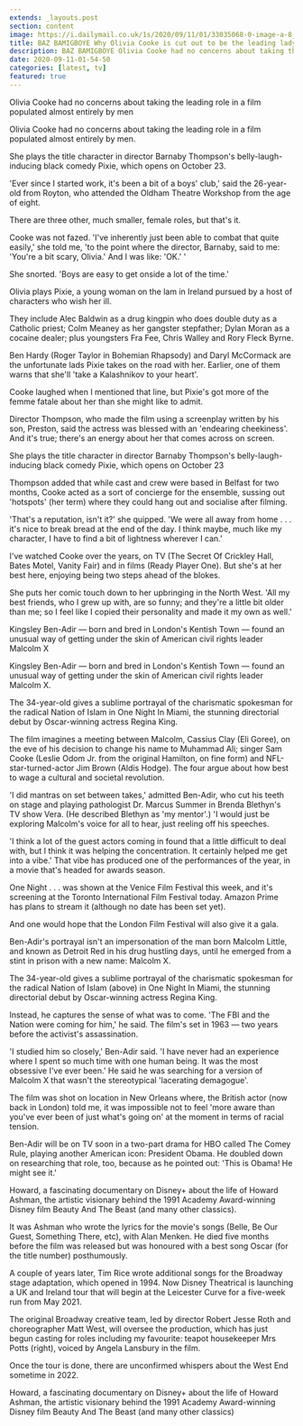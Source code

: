 ```yaml
---
extends: _layouts.post
section: content
image: https://i.dailymail.co.uk/1s/2020/09/11/01/33035068-0-image-a-8_1599784241214.jpg 
title: BAZ BAMIGBOYE Why Olivia Cooke is cut out to be the leading lady  
description: BAZ BAMIGBOYE Olivia Cooke had no concerns about taking the leading role in a film populated almost entirely by men. She plays the title character in Pixie, which opens on October 23. 
date: 2020-09-11-01-54-50 
categories: [latest, tv] 
featured: true 
--- 
```

Olivia Cooke had no concerns about taking the leading role in a film populated almost entirely by men

Olivia Cooke had no concerns about taking the leading role in a film populated almost entirely by men.

She plays the title character in director Barnaby Thompson's belly-laugh-inducing black comedy Pixie, which opens on October 23.

'Ever since I started work, it's been a bit of a boys' club,' said the 26-year-old from Royton, who attended the Oldham Theatre Workshop from the age of eight.

There are three other, much smaller, female roles, but that's it.

Cooke was not fazed. 'I've inherently just been able to combat that quite easily,' she told me, 'to the point where the director, Barnaby, said to me: 'You're a bit scary, Olivia.' And I was like: 'OK.' '

She snorted. 'Boys are easy to get onside a lot of the time.'

Olivia plays Pixie, a young woman on the lam in Ireland pursued by a host of characters who wish her ill. 

They include Alec Baldwin as a drug kingpin who does double duty as a Catholic priest; Colm Meaney as her gangster stepfather; Dylan Moran as a cocaine dealer; plus youngsters Fra Fee, Chris Walley and Rory Fleck Byrne.

Ben Hardy (Roger Taylor in Bohemian Rhapsody) and Daryl McCormack are the unfortunate lads Pixie takes on the road with her. Earlier, one of them warns that she'll 'take a Kalashnikov to your heart'.

Cooke laughed when I mentioned that line, but Pixie's got more of the femme fatale about her than she might like to admit.

Director Thompson, who made the film using a screenplay written by his son, Preston, said the actress was blessed with an 'endearing cheekiness'. And it's true; there's an energy about her that comes across on screen.

She plays the title character in director Barnaby Thompson's belly-laugh-inducing black comedy Pixie, which opens on October 23

Thompson added that while cast and crew were based in Belfast for two months, Cooke acted as a sort of concierge for the ensemble, sussing out 'hotspots' (her term) where they could hang out and socialise after filming.

'That's a reputation, isn't it?' she quipped. 'We were all away from home . . . it's nice to break bread at the end of the day. I think maybe, much like my character, I have to find a bit of lightness wherever I can.'

I've watched Cooke over the years, on TV (The Secret Of Crickley Hall, Bates Motel, Vanity Fair) and in films (Ready Player One). But she's at her best here, enjoying being two steps ahead of the blokes.

She puts her comic touch down to her upbringing in the North West. 'All my best friends, who I grew up with, are so funny; and they're a little bit older than me; so I feel like I copied their personality and made it my own as well.'

Kingsley Ben-Adir — born and bred in London's Kentish Town — found an unusual way of getting under the skin of American civil rights leader Malcolm X

Kingsley Ben-Adir — born and bred in London's Kentish Town — found an unusual way of getting under the skin of American civil rights leader Malcolm X.

The 34-year-old gives a sublime portrayal of the charismatic spokesman for the radical Nation of Islam in One Night In Miami, the stunning directorial debut by Oscar-winning actress Regina King.

The film imagines a meeting between Malcolm, Cassius Clay (Eli Goree), on the eve of his decision to change his name to Muhammad Ali; singer Sam Cooke (Leslie Odom Jr. from the original Hamilton, on fine form) and NFL-star-turned-actor Jim Brown (Aldis Hodge). The four argue about how best to wage a cultural and societal revolution.

'I did mantras on set between takes,' admitted Ben-Adir, who cut his teeth on stage and playing pathologist Dr. Marcus Summer in Brenda Blethyn's TV show Vera. (He described Blethyn as 'my mentor'.) 'I would just be exploring Malcolm's voice for all to hear, just reeling off his speeches.

'I think a lot of the guest actors coming in found that a little difficult to deal with, but I think it was helping the concentration. It certainly helped me get into a vibe.' That vibe has produced one of the performances of the year, in a movie that's headed for awards season. 

One Night . . . was shown at the Venice Film Festival this week, and it's screening at the Toronto International Film Festival today. Amazon Prime has plans to stream it (although no date has been set yet).

And one would hope that the London Film Festival will also give it a gala.

Ben-Adir's portrayal isn't an impersonation of the man born Malcolm Little, and known as Detroit Red in his drug hustling days, until he emerged from a stint in prison with a new name: Malcolm X.

The 34-year-old gives a sublime portrayal of the charismatic spokesman for the radical Nation of Islam (above) in One Night In Miami, the stunning directorial debut by Oscar-winning actress Regina King.

Instead, he captures the sense of what was to come. 'The FBI and the Nation were coming for him,' he said. The film's set in 1963 — two years before the activist's assassination.

'I studied him so closely,' Ben-Adir said. 'I have never had an experience where I spent so much time with one human being. It was the most obsessive I've ever been.' He said he was searching for a version of Malcolm X that wasn't the stereotypical 'lacerating demagogue'.

The film was shot on location in New Orleans where, the British actor (now back in London) told me, it was impossible not to feel 'more aware than you've ever been of just what's going on' at the moment in terms of racial tension.

Ben-Adir will be on TV soon in a two-part drama for HBO called The Comey Rule, playing another American icon: President Obama. He doubled down on researching that role, too, because as he pointed out: 'This is Obama! He might see it.'

Howard, a fascinating documentary on Disney+ about the life of Howard Ashman, the artistic visionary behind the 1991 Academy Award-winning Disney film Beauty And The Beast (and many other classics).

It was Ashman who wrote the lyrics for the movie's songs (Belle, Be Our Guest, Something There, etc), with Alan Menken. He died five months before the film was released but was honoured with a best song Oscar (for the title number) posthumously. 

A couple of years later, Tim Rice wrote additional songs for the Broadway stage adaptation, which opened in 1994. Now Disney Theatrical is launching a UK and Ireland tour that will begin at the Leicester Curve for a five-week run from May 2021. 

The original Broadway creative team, led by director Robert Jesse Roth and choreographer Matt West, will oversee the production, which has just begun casting for roles including my favourite: teapot housekeeper Mrs Potts (right), voiced by Angela Lansbury in the film. 

Once the tour is done, there are unconfirmed whispers about the West End sometime in 2022.

Howard, a fascinating documentary on Disney+ about the life of Howard Ashman, the artistic visionary behind the 1991 Academy Award-winning Disney film Beauty And The Beast (and many other classics)

